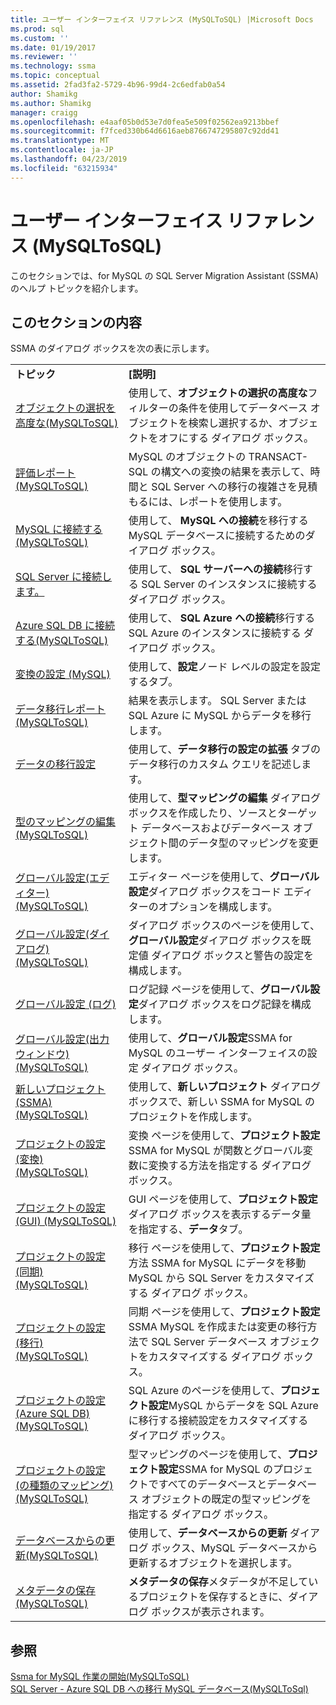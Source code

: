 ```yaml
---
title: ユーザー インターフェイス リファレンス (MySQLToSQL) |Microsoft Docs
ms.prod: sql
ms.custom: ''
ms.date: 01/19/2017
ms.reviewer: ''
ms.technology: ssma
ms.topic: conceptual
ms.assetid: 2fad3fa2-5729-4b96-99d4-2c6edfab0a54
author: Shamikg
ms.author: Shamikg
manager: craigg
ms.openlocfilehash: e4aaf05b0d53e7d0fea5e509f02562ea9213bbef
ms.sourcegitcommit: f7fced330b64d6616aeb8766747295807c92dd41
ms.translationtype: MT
ms.contentlocale: ja-JP
ms.lasthandoff: 04/23/2019
ms.locfileid: "63215934"
---
```

# <a name="user-interface-reference-mysqltosql"></a>ユーザー インターフェイス リファレンス (MySQLToSQL)
このセクションでは、for MySQL の SQL Server Migration Assistant (SSMA) のヘルプ トピックを紹介します。  
  
## <a name="in-this-section"></a>このセクションの内容  
SSMA のダイアログ ボックスを次の表に示します。  
  
|||  
|-|-|  
|**トピック**|**[説明]**|  
|[オブジェクトの選択を高度な&#40;MySQLToSQL&#41;](../../ssma/mysql/advanced-object-selection-mysqltosql.md)|使用して、**オブジェクトの選択の高度な**フィルターの条件を使用してデータベース オブジェクトを検索し選択するか、オブジェクトをオフにする ダイアログ ボックス。|  
|[評価レポート&#40;MySQLToSQL&#41;](../../ssma/mysql/assessment-report-mysqltosql.md)|MySQL のオブジェクトの TRANSACT-SQL の構文への変換の結果を表示して、時間と SQL Server への移行の複雑さを見積もるには、レポートを使用します。|  
|[MySQL に接続する&#40;MySQLToSQL&#41;](../../ssma/mysql/connect-to-mysql-mysqltosql.md)|使用して、 **MySQL への接続**を移行する MySQL データベースに接続するためのダイアログ ボックス。|  
|[SQL Server に接続します。](https://msdn.microsoft.com/d73abd3a-80df-4293-b973-1723069db049)|使用して、 **SQL サーバーへの接続**移行する SQL Server のインスタンスに接続する ダイアログ ボックス。|  
|[Azure SQL DB に接続する&#40;MySQLToSQL&#41;](../../ssma/mysql/connect-to-azure-sql-db-mysqltosql.md)|使用して、 **SQL Azure への接続**移行する SQL Azure のインスタンスに接続する ダイアログ ボックス。|  
|[変換の設定 (MySQL)](https://msdn.microsoft.com/f551cf6e-1575-4206-9cca-975b5b43a6b8)|使用して、**設定**ノード レベルの設定を設定するタブ。|  
|[データ移行レポート&#40;MySQLToSQL&#41;](../../ssma/mysql/data-migration-report-mysqltosql.md)|結果を表示します。 SQL Server または SQL Azure に MySQL からデータを移行します。|  
|[データの移行設定](data-migration-settings-mysqltosql.md)|使用して、**データ移行の設定の拡張** タブのデータ移行のカスタム クエリを記述します。|  
|[型のマッピングの編集&#40;MySQLToSQL&#41;](../../ssma/mysql/edit-type-mapping-mysqltosql.md)|使用して、**型マッピングの編集** ダイアログ ボックスを作成したり、ソースとターゲット データベースおよびデータベース オブジェクト間のデータ型のマッピングを変更します。|  
|[グローバル設定&#40;エディター&#41; &#40;MySQLToSQL&#41;](../../ssma/mysql/global-settings-editor-mysqltosql.md)|エディター ページを使用して、**グローバル設定**ダイアログ ボックスをコード エディターのオプションを構成します。|  
|[グローバル設定&#40;ダイアログ&#41; &#40;MySQLToSQL&#41;](../../ssma/mysql/global-settings-dialogs-mysqltosql.md)|ダイアログ ボックスのページを使用して、**グローバル設定**ダイアログ ボックスを既定値 ダイアログ ボックスと警告の設定を構成します。|  
|[グローバル設定 (ログ)](https://msdn.microsoft.com/0d033492-5ec3-473a-8de1-821894ec9518)|ログ記録 ページを使用して、**グローバル設定**ダイアログ ボックスをログ記録を構成します。|  
|[グローバル設定&#40;出力ウィンドウ&#41; &#40;MySQLToSQL&#41;](../../ssma/mysql/global-settings-output-window-mysqltosql.md)|使用して、**グローバル設定**SSMA for MySQL のユーザー インターフェイスの設定 ダイアログ ボックス。|  
|[新しいプロジェクト&#40;SSMA&#41; &#40;MySQLToSQL&#41;](../../ssma/mysql/new-project-ssma-mysqltosql.md)|使用して、**新しいプロジェクト** ダイアログ ボックスで、新しい SSMA for MySQL のプロジェクトを作成します。|  
|[プロジェクトの設定&#40;変換&#41; &#40;MySQLToSQL&#41;](../../ssma/mysql/project-settings-conversion-mysqltosql.md)|変換 ページを使用して、**プロジェクト設定**SSMA for MySQL が関数とグローバル変数に変換する方法を指定する ダイアログ ボックス。|  
|[プロジェクトの設定&#40;GUI&#41;  &#40;MySQLToSQL&#41;](../../ssma/mysql/project-settings-gui-mysqltosql.md)|GUI ページを使用して、**プロジェクト設定**ダイアログ ボックスを表示するデータ量を指定する、**データ**タブ。|  
|[プロジェクトの設定&#40;同期&#41; &#40;MySQLToSQL&#41;](../../ssma/mysql/project-settings-synchronization-mysqltosql.md)|移行 ページを使用して、**プロジェクト設定**方法 SSMA for MySQL にデータを移動 MySQL から SQL Server をカスタマイズする ダイアログ ボックス。|  
|[プロジェクトの設定&#40;移行&#41; &#40;MySQLToSQL&#41;](../../ssma/mysql/project-settings-migration-mysqltosql.md)|同期 ページを使用して、**プロジェクト設定**SSMA MySQL を作成または変更の移行方法で SQL Server データベース オブジェクトをカスタマイズする ダイアログ ボックス。|  
|[プロジェクトの設定&#40;Azure SQL DB&#41; &#40;MySQLToSQL&#41;](../../ssma/mysql/project-settings-azure-sql-db-mysqltosql.md)|SQL Azure のページを使用して、**プロジェクト設定**MySQL からデータを SQL Azure に移行する接続設定をカスタマイズする ダイアログ ボックス。|  
|[プロジェクトの設定&#40;の種類のマッピング&#41; &#40;MySQLToSQL&#41;](../../ssma/mysql/project-settings-type-mapping-mysqltosql.md)|型マッピングのページを使用して、**プロジェクト設定**SSMA for MySQL のプロジェクトですべてのデータベースとデータベース オブジェクトの既定の型マッピングを指定する ダイアログ ボックス。|  
|[データベースからの更新&#40;MySQLToSQL&#41;](../../ssma/mysql/refresh-from-database-mysqltosql.md)|使用して、**データベースからの更新** ダイアログ ボックス、MySQL データベースから更新するオブジェクトを選択します。|  
|[メタデータの保存&#40;MySQLToSQL&#41;](../../ssma/mysql/save-metadata-mysqltosql.md)|**メタデータの保存**メタデータが不足しているプロジェクトを保存するときに、ダイアログ ボックスが表示されます。|  
  
## <a name="see-also"></a>参照  
[Ssma for MySQL 作業の開始&#40;MySQLToSQL&#41;](../../ssma/mysql/getting-started-with-ssma-for-mysql-mysqltosql.md)  
[SQL Server - Azure SQL DB への移行 MySQL データベース&#40;MySQLToSql&#41;](../../ssma/mysql/migrating-mysql-databases-to-sql-server-azure-sql-db-mysqltosql.md)  
  
